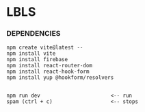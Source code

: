 # LBLS



### DEPENDENCIES 
    npm create vite@latest --
    npm install vite
    npm install firebase                  
    npm install react-router-dom
    npm install react-hook-form 
    npm install yup @hookform/resolvers


    npm run dev                       <-- run
    spam (ctrl + c)                   <-- stops

    
    